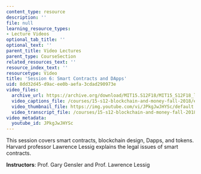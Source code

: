```yaml
---
content_type: resource
description: ''
file: null
learning_resource_types:
- Lecture Videos
optional_tab_title: ''
optional_text: ''
parent_title: Video Lectures
parent_type: CourseSection
related_resources_text: ''
resource_index_text: ''
resourcetype: Video
title: 'Session 6: Smart Contracts and DApps'
uid: 8dd32d45-d9ac-ee0b-aefa-3cdad290973e
video_files:
  archive_url: https://archive.org/download/MIT15.S12F18/MIT15_S12F18_lec06_300k.mp4
  video_captions_file: /courses/15-s12-blockchain-and-money-fall-2018/e4afd92324145523ac182cd637eb962a_JPkgJwJHYSc.vtt
  video_thumbnail_file: https://img.youtube.com/vi/JPkgJwJHYSc/default.jpg
  video_transcript_file: /courses/15-s12-blockchain-and-money-fall-2018/cdf824ec645ac10b78d0ba687b917f32_JPkgJwJHYSc.pdf
video_metadata:
  youtube_id: JPkgJwJHYSc
---
```


This session covers smart contracts, blockchain design, Dapps, and tokens. Harvard professor Lawrence Lessig explains the legal issues of smart contracts.

**Instructors**: Prof. Gary Gensler and Prof. Lawrence Lessig